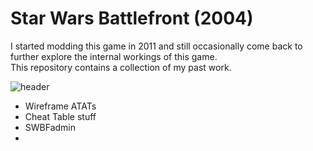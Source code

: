 # Star Wars Battlefront (2004)

I started modding this game in 2011 and still occasionally come back to further explore the internal workings of this game.  
This repository contains a collection of my past work.

![header](https://user-images.githubusercontent.com/24588573/210275199-f264dc65-7899-41ce-9e50-eab38e8e0858.jpg)

- Wireframe ATATs
- Cheat Table stuff
- SWBFadmin
- 
